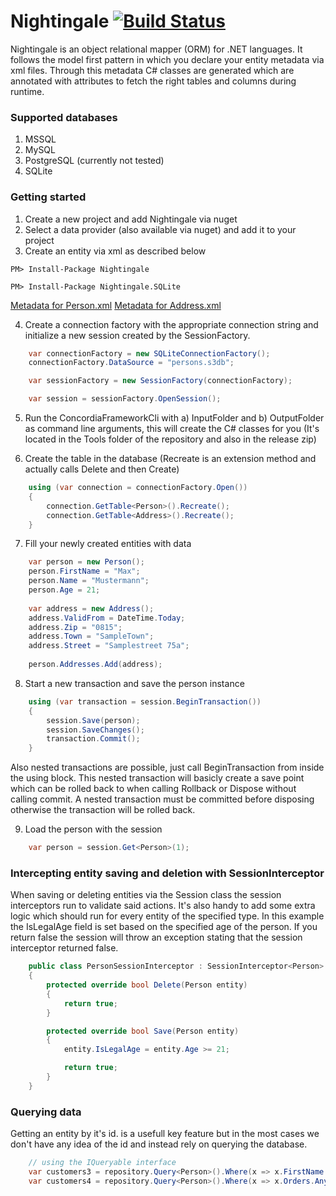 # Nightingale [![Build Status](https://travis-ci.org/ThuCommix/Nightingale.svg?branch=master)](https://travis-ci.org/ThuCommix/Nightingale)

Nightingale is an object relational mapper (ORM) for .NET languages. It follows the model first pattern in which you declare your entity metadata via xml files. Through this metadata C# classes are generated which are annotated with attributes to fetch the right tables and columns during runtime.

### Supported databases

1. MSSQL
2. MySQL
3. PostgreSQL (currently not tested)
4. SQLite

### Getting started

1. Create a new project and add Nightingale via nuget
2. Select a data provider (also available via nuget) and add it to your project
3. Create an entity via xml as described below

```
PM> Install-Package Nightingale
```
```
PM> Install-Package Nightingale.SQLite
```

[Metadata for Person.xml](https://gist.github.com/ThuCommix/fbd987fd81d7544ac8252008a243916c "Person.xml")
[Metadata for Address.xml](https://gist.github.com/ThuCommix/7dc00f0c5fc6e76536970c8db7c93a3c "Address.xml")

4. Create a connection factory with the appropriate connection string and initialize a new session created by the SessionFactory.

```csharp
    var connectionFactory = new SQLiteConnectionFactory();
    connectionFactory.DataSource = "persons.s3db";

    var sessionFactory = new SessionFactory(connectionFactory);

    var session = sessionFactory.OpenSession();
```

5. Run the ConcordiaFrameworkCli with a) InputFolder and b) OutputFolder as command line arguments, this will create the C# classes for you (It's located in the Tools folder of the repository and also in the release zip)

6. Create the table in the database (Recreate is an extension method and actually calls Delete and then Create)

```csharp
    using (var connection = connectionFactory.Open())
    {
        connection.GetTable<Person>().Recreate();
        connection.GetTable<Address>().Recreate();
    }
```

7. Fill your newly created entities with data

```csharp
    var person = new Person();
    person.FirstName = "Max";
    person.Name = "Mustermann";
    person.Age = 21;
    
    var address = new Address();
    address.ValidFrom = DateTime.Today;
    address.Zip = "0815";
    address.Town = "SampleTown";
    address.Street = "Samplestreet 75a";
    
    person.Addresses.Add(address);
```

8. Start a new transaction and save the person instance

```csharp
    using (var transaction = session.BeginTransaction())
    {
        session.Save(person);
        session.SaveChanges();
        transaction.Commit();
    }
```

Also nested transactions are possible, just call BeginTransaction from inside the using block. This
nested transaction will basicly create a save point which can be rolled back to when calling
Rollback or Dispose without calling commit. A nested transaction must be committed before disposing
otherwise the transaction will be rolled back.

9. Load the person with the session

```csharp
    var person = session.Get<Person>(1);
```

### Intercepting entity saving and deletion with SessionInterceptor

When saving or deleting entities via the Session class the session interceptors run to validate said actions. It's also handy to add some extra logic which should run for every entity of the specified type. In this example the IsLegalAge field is set based on the specified age of the person. If you return false the session will throw an exception stating that the session interceptor returned false.

```csharp
    public class PersonSessionInterceptor : SessionInterceptor<Person>
    {
        protected override bool Delete(Person entity)
        {
            return true;
        }

        protected override bool Save(Person entity)
        {
            entity.IsLegalAge = entity.Age >= 21;

            return true;
        }
    }
```

### Querying data
Getting an entity by it's id. is a usefull key feature but in the most cases we don't have any idea of the id and instead rely on querying the database.

```csharp
    // using the IQueryable interface
    var customers3 = repository.Query<Person>().Where(x => x.FirstName == "Peter" && x.Age >= 18).ToList();
    var customers4 = repository.Query<Person>().Where(x => x.Orders.Any(y => y.Status == OrderStatus.Pending)).OrderBy(x => x.Name).ThenBy(x => x.FirstName).ToList()
```